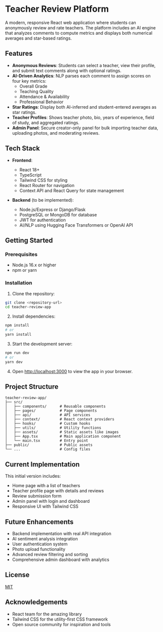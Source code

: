 # Teacher Review Platform

A modern, responsive React web application where students can anonymously review and rate teachers. The platform includes an AI engine that analyzes comments to compute metrics and displays both numerical averages and star-based ratings.

## Features

- **Anonymous Reviews**: Students can select a teacher, view their profile, and submit text comments along with optional ratings.
- **AI-Driven Analytics**: NLP parses each comment to assign scores on four key metrics:
  - Overall Grade
  - Teaching Quality
  - Attendance & Availability
  - Professional Behavior
- **Star Ratings**: Display both AI-inferred and student-entered averages as star ratings.
- **Teacher Profiles**: Shows teacher photo, bio, years of experience, field of study, and aggregated ratings.
- **Admin Panel**: Secure creator-only panel for bulk importing teacher data, uploading photos, and moderating reviews.

## Tech Stack

- **Frontend**:
  - React 18+
  - TypeScript
  - Tailwind CSS for styling
  - React Router for navigation
  - Context API and React Query for state management

- **Backend** (to be implemented):
  - Node.js/Express or Django/Flask
  - PostgreSQL or MongoDB for database
  - JWT for authentication
  - AI/NLP using Hugging Face Transformers or OpenAI API

## Getting Started

### Prerequisites
- Node.js 16.x or higher
- npm or yarn

### Installation

1. Clone the repository:
```bash
git clone <repository-url>
cd teacher-review-app
```

2. Install dependencies:
```bash
npm install
# or
yarn install
```

3. Start the development server:
```bash
npm run dev
# or
yarn dev
```

4. Open [http://localhost:3000](http://localhost:3000) to view the app in your browser.

## Project Structure

```
teacher-review-app/
├── src/
│   ├── components/      # Reusable components
│   ├── pages/           # Page components
│   ├── api/             # API services
│   ├── context/         # React context providers
│   ├── hooks/           # Custom hooks
│   ├── utils/           # Utility functions
│   ├── assets/          # Static assets like images
│   ├── App.tsx          # Main application component
│   └── main.tsx         # Entry point
├── public/              # Public assets
└── ...                  # Config files
```

## Current Implementation

This initial version includes:

- Home page with a list of teachers
- Teacher profile page with details and reviews
- Review submission form
- Admin panel with login and dashboard
- Responsive UI with Tailwind CSS

## Future Enhancements

- Backend implementation with real API integration
- AI sentiment analysis integration
- User authentication system
- Photo upload functionality
- Advanced review filtering and sorting
- Comprehensive admin dashboard with analytics

## License

[MIT](LICENSE)

## Acknowledgements

- React team for the amazing library
- Tailwind CSS for the utility-first CSS framework
- Open source community for inspiration and tools 